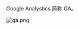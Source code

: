 Google Analystics 简称 GA。  

![ga.png](https://github.com/nonelittlesong/study-resources/blob/master/images/google/ga.png)

